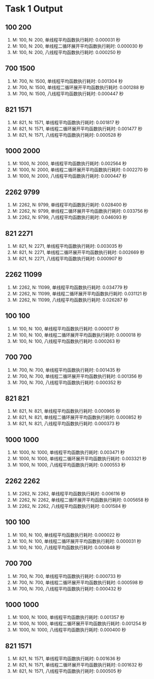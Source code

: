 # Task 1 Output
## 100 200
1. M: 100, N: 200, 单线程平均函数执行耗时: 0.000031 秒
2. M: 100, N: 200, 单线程二循环展开平均函数执行耗时: 0.000030 秒
3. M: 100, N: 200, 八线程平均函数执行耗时: 0.000250 秒

## 700 1500
1. M: 700, N: 1500, 单线程平均函数执行耗时: 0.001304 秒
2. M: 700, N: 1500, 单线程二循环展开平均函数执行耗时: 0.001288 秒
3. M: 700, N: 1500, 八线程平均函数执行耗时: 0.000447 秒

## 821 1571
1. M: 821, N: 1571, 单线程平均函数执行耗时: 0.001817 秒
2. M: 821, N: 1571, 单线程二循环展开平均函数执行耗时: 0.001477 秒
3. M: 821, N: 1571, 八线程平均函数执行耗时: 0.000528 秒

## 1000 2000
1. M: 1000, N: 2000, 单线程平均函数执行耗时: 0.002564 秒
2. M: 1000, N: 2000, 单线程二循环展开平均函数执行耗时: 0.002270 秒
3. M: 1000, N: 2000, 八线程平均函数执行耗时: 0.000447 秒

## 2262 9799
1. M: 2262, N: 9799, 单线程平均函数执行耗时: 0.028400 秒
2. M: 2262, N: 9799, 单线程二循环展开平均函数执行耗时: 0.033756 秒
3. M: 2262, N: 9799, 八线程平均函数执行耗时: 0.046093 秒

## 821 2271
1. M: 821, N: 2271, 单线程平均函数执行耗时: 0.003035 秒
2. M: 821, N: 2271, 单线程二循环展开平均函数执行耗时: 0.002669 秒
3. M: 821, N: 2271, 八线程平均函数执行耗时: 0.000907 秒

## 2262 11099
1. M: 2262, N: 11099, 单线程平均函数执行耗时: 0.034779 秒
2. M: 2262, N: 11099, 单线程二循环展开平均函数执行耗时: 0.031121 秒
3. M: 2262, N: 11099, 八线程平均函数执行耗时: 0.026287 秒

## 100 100
1. M: 100, N: 100, 单线程平均函数执行耗时: 0.000017 秒
2. M: 100, N: 100, 单线程二循环展开平均函数执行耗时: 0.000018 秒
3. M: 100, N: 100, 八线程平均函数执行耗时: 0.000263 秒

## 700 700
1. M: 700, N: 700, 单线程平均函数执行耗时: 0.001435 秒
2. M: 700, N: 700, 单线程二循环展开平均函数执行耗时: 0.001356 秒
3. M: 700, N: 700, 八线程平均函数执行耗时: 0.000352 秒

## 821 821
1. M: 821, N: 821, 单线程平均函数执行耗时: 0.000965 秒
2. M: 821, N: 821, 单线程二循环展开平均函数执行耗时: 0.000852 秒
3. M: 821, N: 821, 八线程平均函数执行耗时: 0.000373 秒

## 1000 1000
1. M: 1000, N: 1000, 单线程平均函数执行耗时: 0.003471 秒
2. M: 1000, N: 1000, 单线程二循环展开平均函数执行耗时: 0.003321 秒
3. M: 1000, N: 1000, 八线程平均函数执行耗时: 0.000553 秒

## 2262 2262
1. M: 2262, N: 2262, 单线程平均函数执行耗时: 0.006116 秒
2. M: 2262, N: 2262, 单线程二循环展开平均函数执行耗时: 0.005658 秒
3. M: 2262, N: 2262, 八线程平均函数执行耗时: 0.001584 秒

## 100 100
1. M: 100, N: 100, 单线程平均函数执行耗时: 0.000022 秒
2. M: 100, N: 100, 单线程二循环展开平均函数执行耗时: 0.000031 秒
3. M: 100, N: 100, 八线程平均函数执行耗时: 0.000848 秒

## 700 700
1. M: 700, N: 700, 单线程平均函数执行耗时: 0.000733 秒
2. M: 700, N: 700, 单线程二循环展开平均函数执行耗时: 0.000598 秒
3. M: 700, N: 700, 八线程平均函数执行耗时: 0.000432 秒

## 1000 1000
1. M: 1000, N: 1000, 单线程平均函数执行耗时: 0.001357 秒
2. M: 1000, N: 1000, 单线程二循环展开平均函数执行耗时: 0.001254 秒
3. M: 1000, N: 1000, 八线程平均函数执行耗时: 0.000400 秒

## 821 1571
1. M: 821, N: 1571, 单线程平均函数执行耗时: 0.001636 秒
2. M: 821, N: 1571, 单线程二循环展开平均函数执行耗时: 0.001632 秒
3. M: 821, N: 1571, 八线程平均函数执行耗时: 0.000505 秒

